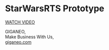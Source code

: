 # StarWarsRTS Prototype

<a href="https://user-images.githubusercontent.com/9005398/109864489-964e7080-7c6b-11eb-924b-09cc020f8ad0.mp4">WATCH VIDEO</a>

GIGANEO, <br/>
Make Business With Us, <br/>
<a href="http://giganeo.com">giganeo.com</a>
